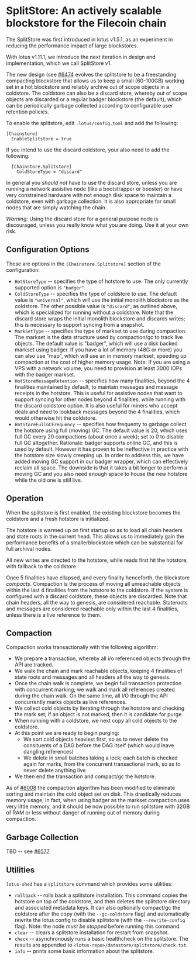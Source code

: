 # SplitStore: An actively scalable blockstore for the Filecoin chain

The SplitStore was first introduced in lotus v1.5.1, as an experiment
in reducing the performance impact of large blockstores.

With lotus v1.11.1, we introduce the next iteration in design and
implementation, which we call SplitStore v1.

The new design (see [#6474](https://github.com/brossetti1/lotus/pull/6474)
evolves the splitstore to be a freestanding compacting blockstore that
allows us to keep a small (60-100GB) working set in a hot blockstore
and reliably archive out of scope objects in a coldstore.  The
coldstore can also be a discard store, whereby out of scope objects
are discarded or a regular badger blockstore (the default), which can
be periodically garbage collected according to configurable user
retention policies.

To enable the splitstore, edit `.lotus/config.toml` and add the following:
```
[Chainstore]
  EnableSplitstore = true
```

If you intend to use the discard coldstore, your also need to add the following:
```
  [Chainstore.Splitstore]
    ColdStoreType = "discard"
```
In general you _should not_ have to use the discard store, unless you
are running a network assistive node (like a bootstrapper or booster)
or have very constrained hardware with not enough disk space to
maintain a coldstore, even with garbage collection. It is also appropriate
for small nodes that are simply watching the chain.

*Warning:* Using the discard store for a general purpose node is discouraged, unless
you really know what you are doing. Use it at your own risk.

## Configuration Options

These are options in the `[Chainstore.Splitstore]` section of the configuration:

- `HotStoreType` -- specifies the type of hotstore to use.
  The only currently supported option is `"badger"`.
- `ColdStoreType` -- specifies the type of coldstore to use.
  The default value is `"universal"`, which will use the initial monolith blockstore
  as the coldstore.
  The other possible value is `"discard"`, as outlined above, which is specialized for
  running without a coldstore. Note that the discard store wraps the initial monolith
  blockstore and discards writes; this is necessary to support syncing from a snapshot.
- `MarkSetType` -- specifies the type of markset to use during compaction.
  The markset is the data structure used by compaction/gc to track live objects.
  The default value is "badger", which will use a disk backed markset using badger.
  If you have a lot of memory (48G or more) you can also use "map", which will use
  an in memory markset, speeding up compaction at the cost of higher memory usage.
  Note: If you are using a VPS with a network volume, you need to provision at least
  3000 IOPs with the badger markset.
- `HotStoreMessageRetention` -- specifies how many finalities, beyond the 4
  finalities maintained by default, to maintain messages and message receipts in the
  hotstore. This is useful for assistive nodes that want to support syncing for other
  nodes beyond 4 finalities, while running with the discard coldstore option.
  It is also useful for miners who accept deals and need to lookback messages beyond
  the 4 finalities, which would otherwise hit the coldstore.
- `HotStoreFullGCFrequency` -- specifies how frequenty to garbage collect the hotstore
  using full (moving) GC.
  The default value is 20, which uses full GC every 20 compactions (about once a week);
  set to 0 to disable full GC altogether.
  Rationale: badger supports online GC, and this is used by default. However it has proven to
  be ineffective in practice with the hotstore size slowly creeping up. In order to address this,
  we have added moving GC support in our badger wrapper, which can effectively reclaim all space.
  The downside is that it takes a bit longer to perform a moving GC and you also need enough
  space to house the new hotstore while the old one is still live.


## Operation

When the splitstore is first enabled, the existing blockstore becomes
the coldstore and a fresh hotstore is initialized.

The hotstore is warmed up on first startup so as to load all chain
headers and state roots in the current head.  This allows us to
immediately gain the performance benefits of a smallerblockstore which
can be substantial for full archival nodes.

All new writes are directed to the hotstore, while reads first hit the
hotstore, with fallback to the coldstore.

Once 5 finalities have ellapsed, and every finality henceforth, the
blockstore _compacts_.  Compaction is the process of moving all
unreachable objects within the last 4 finalities from the hotstore to
the coldstore. If the system is configured with a discard coldstore,
these objects are discarded. Note that chain headers, all the way to
genesis, are considered reachable. Stateroots and messages are
considered reachable only within the last 4 finalities, unless there
is a live reference to them.

## Compaction

Compaction works transactionally with the following algorithm:
- We prepare a transaction, whereby all i/o referenced objects through the API are tracked.
- We walk the chain and mark reachable objects, keeping 4 finalities of state roots and messages and all headers all the way to genesis.
- Once the chain walk is complete, we begin full transaction protection with concurrent marking; we walk and mark all references created during the chain walk. On the same time, all I/O through the API concurrently marks objects as live references.
- We collect cold objects by iterating through the hotstore and checking the mark set; if an object is not marked, then it is candidate for purge.
- When running with a coldstore, we next copy all cold objects to the coldstore.
- At this point we are ready to begin purging:
  - We sort cold objects heaviest first, so as to never delete the consituents of a DAG before the DAG itself (which would leave dangling references)
  - We delete in small batches taking a lock; each batch is checked again for marks, from the concurrent transactional mark, so as to never delete anything live
- We then end the transaction and compact/gc the hotstore.

As of [#8008](https://github.com/brossetti1/lotus/pull/8008) the compaction algorithm has been
modified to eliminate sorting and maintain the cold object set on disk. This drastically reduces
memory usage; in fact, when using badger as the markset compaction uses very little memory, and
it should be now possible to run splitstore with 32GB of RAM or less without danger of running out of
memory during compaction.

## Garbage Collection

TBD -- see [#6577](https://github.com/brossetti1/lotus/issues/6577)

## Utilities

`lotus-shed` has a `splitstore` command which provides some utilities:

- `rollback` -- rolls back a splitstore installation.
  This command copies the hotstore on top of the coldstore, and then deletes the splitstore
  directory and associated metadata keys.
  It can also optionally compact/gc the coldstore after the copy (with the `--gc-coldstore` flag)
  and automatically rewrite the lotus config to disable splitstore (with the `--rewrite-config` flag).
  Note: the node *must be stopped* before running this command.
- `clear` -- clears a splitstore installation for restart from snapshot.
- `check` -- asynchronously runs a basic healthcheck on the splitstore.
  The results are appended to `<lotus-repo>/datastore/splitstore/check.txt`.
- `info` -- prints some basic information about the splitstore.
